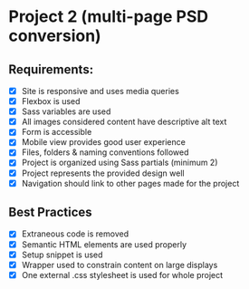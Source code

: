 # Project 2 (multi-page PSD conversion)

## Requirements:
 - [x] Site is responsive and uses media queries
 - [x] Flexbox is used
 - [x] Sass variables are used
 - [x] All images considered content have descriptive alt text
 - [x] Form is accessible
 - [x] Mobile view provides good user experience
 - [x] Files, folders & naming conventions followed
 - [x] Project is organized using Sass partials (minimum 2)
 - [x] Project represents the provided design well
 - [x] Navigation should link to other pages made for the project

## Best Practices
 - [x] Extraneous code is removed
 - [x] Semantic HTML elements are used properly
 - [x] Setup snippet is used
 - [x] Wrapper used to constrain content on large displays
 - [x] One external .css stylesheet is used for whole project